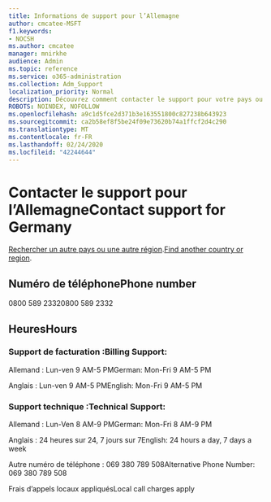 ```yaml
---
title: Informations de support pour l’Allemagne
author: cmcatee-MSFT
f1.keywords:
- NOCSH
ms.author: cmcatee
manager: mnirkhe
audience: Admin
ms.topic: reference
ms.service: o365-administration
ms.collection: Adm_Support
localization_priority: Normal
description: Découvrez comment contacter le support pour votre pays ou région.
ROBOTS: NOINDEX, NOFOLLOW
ms.openlocfilehash: a9c1d5fce2d371b3e163551800c827238b643923
ms.sourcegitcommit: ca2b58ef8f5be24f09e73620b74a1ffcf2d4c290
ms.translationtype: MT
ms.contentlocale: fr-FR
ms.lasthandoff: 02/24/2020
ms.locfileid: "42244644"
---
```

# <a name="contact-support-for-germany"></a><span data-ttu-id="2bcbe-103">Contacter le support pour l’Allemagne</span><span class="sxs-lookup"><span data-stu-id="2bcbe-103">Contact support for Germany</span></span>

<span data-ttu-id="2bcbe-104">[Rechercher un autre pays ou une autre région](../contact-support-for-business-products.md).</span><span class="sxs-lookup"><span data-stu-id="2bcbe-104">[Find another country or region](../contact-support-for-business-products.md).</span></span>

## <a name="phone-number"></a><span data-ttu-id="2bcbe-105">Numéro de téléphone</span><span class="sxs-lookup"><span data-stu-id="2bcbe-105">Phone number</span></span>
<span data-ttu-id="2bcbe-106">0800 589 2332</span><span class="sxs-lookup"><span data-stu-id="2bcbe-106">0800 589 2332</span></span>

## <a name="hours"></a><span data-ttu-id="2bcbe-107">Heures</span><span class="sxs-lookup"><span data-stu-id="2bcbe-107">Hours</span></span>
### <a name="billing-support"></a><span data-ttu-id="2bcbe-108">Support de facturation :</span><span class="sxs-lookup"><span data-stu-id="2bcbe-108">Billing Support:</span></span>

<span data-ttu-id="2bcbe-109">Allemand : Lun-ven 9 AM-5 PM</span><span class="sxs-lookup"><span data-stu-id="2bcbe-109">German: Mon-Fri 9 AM-5 PM</span></span>

<span data-ttu-id="2bcbe-110">Anglais : Lun-ven 9 AM-5 PM</span><span class="sxs-lookup"><span data-stu-id="2bcbe-110">English: Mon-Fri 9 AM-5 PM</span></span>

### <a name="technical-support"></a><span data-ttu-id="2bcbe-111">Support technique :</span><span class="sxs-lookup"><span data-stu-id="2bcbe-111">Technical Support:</span></span>

<span data-ttu-id="2bcbe-112">Allemand : Lun-Ven 8 AM-9 PM</span><span class="sxs-lookup"><span data-stu-id="2bcbe-112">German: Mon-Fri 8 AM-9 PM</span></span>

<span data-ttu-id="2bcbe-113">Anglais : 24 heures sur 24, 7 jours sur 7</span><span class="sxs-lookup"><span data-stu-id="2bcbe-113">English: 24 hours a day, 7 days a week</span></span>

<span data-ttu-id="2bcbe-114">Autre numéro de téléphone : 069 380 789 508</span><span class="sxs-lookup"><span data-stu-id="2bcbe-114">Alternative Phone Number: 069 380 789 508</span></span>

<span data-ttu-id="2bcbe-115">Frais d’appels locaux appliqués</span><span class="sxs-lookup"><span data-stu-id="2bcbe-115">Local call charges apply</span></span>